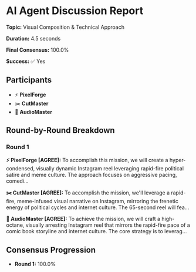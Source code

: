 # AI Agent Discussion Report

**Topic:** Visual Composition & Technical Approach

**Duration:** 4.5 seconds

**Final Consensus:** 100.0%

**Success:** ✅ Yes

## Participants

- ⚡ **PixelForge**
- ✂️ **CutMaster**
- 🎵 **AudioMaster**

## Round-by-Round Breakdown

### Round 1

**⚡ PixelForge [AGREE]:** To accomplish this mission, we will create a hyper-condensed, visually dynamic Instagram reel leveraging rapid-fire political satire and meme culture. The approach focuses on aggressive pacing, comedi...

**✂️ CutMaster [AGREE]:** To accomplish the mission, we'll leverage a rapid-fire, meme-infused visual narrative on Instagram, mirroring the frenetic energy of political cycles and internet culture.  The 65-second reel will fea...

**🎵 AudioMaster [AGREE]:** To achieve the mission, we will craft a high-octane, visually arresting Instagram reel that mirrors the rapid-fire pace of a comic book storyline and internet culture.  The core strategy is to leverag...

## Consensus Progression

- **Round 1:** 100.0%
